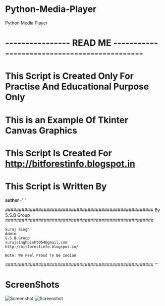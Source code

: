 # Python-Media-Player
Python Media Player


# ---------------- READ ME ---------------------------------------------
# This Script is Created Only For Practise And Educational Purpose Only
# This is an Example Of Tkinter Canvas Graphics
# This Script Is Created For http://bitforestinfo.blogspot.in
# This Script is Written By
__author__='''

######################################################
                By S.S.B Group                          
######################################################

    Suraj Singh
    Admin
    S.S.B Group
    surajsinghbisht054@gmail.com
    http://bitforestinfo.blogspot.in/

    Note: We Feel Proud To Be Indian
######################################################
'''

# ScreenShots

![Screenshot](scr/test.png?raw=true "Screen1")
![Screenshot](scr/test1.png?raw=true "Screen2")